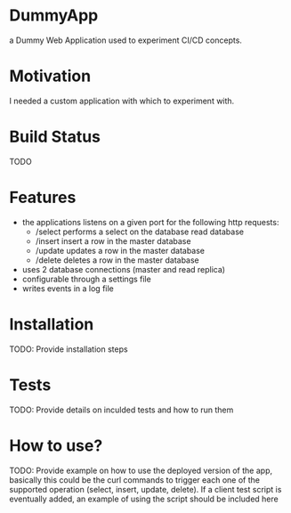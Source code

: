 # DummyApp
a Dummy Web Application used to experiment CI/CD concepts. 

# Motivation
I needed a custom application with which to experiment with. 

# Build Status
TODO

# Features
* the applications listens on a given port for the following http requests:
  * /select performs a select on the database read database
  * /insert insert a row in the master database
  * /update updates a row in the master database
  * /delete deletes a row in the master database
* uses 2 database connections (master and read replica)
* configurable through a settings file
* writes events in a log file

# Installation
TODO: Provide installation steps

# Tests
TODO: Provide details on inculded tests and how to run them

# How to use?
TODO: Provide example on how to use the deployed version of the app, basically this could be the curl commands to trigger each one of the supported operation (select, insert, update, delete). If a client test script is eventually added, an example of using the script should be included here


